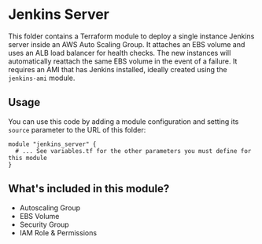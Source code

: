 # Jenkins Server

This folder contains a Terraform module to deploy a single instance Jenkins server inside an AWS Auto Scaling Group.
It attaches an EBS volume and uses an ALB load balancer for health checks. The new instances will automatically reattach the same EBS volume in the event of a failure. It requires an AMI that has Jenkins installed, ideally created using the `jenkins-ami` module.

## Usage

You can use this code by adding a module configuration and setting its `source` parameter to the URL of this folder:

```hcl
module "jenkins_server" {
  # ... See variables.tf for the other parameters you must define for this module
}
```

## What's included in this module?

 * Autoscaling Group
 * EBS Volume
 * Security Group
 * IAM Role & Permissions
